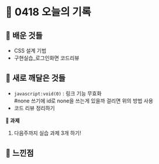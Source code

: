 # 🧸 0418 오늘의 기록
## 💙 배운 것들
* CSS 설계 기법
* 구현실습_로그인화면 코드리뷰

## 💚 새로 깨달은 것들
* `javascript:void(0)` : 링크 기능 무효화   
#none 쓰기에 id로 none을 쓰는게 있을까 걸리면 위의 방법 사용
* 코드 리뷰 정리하기

**📍 과제**
1. 다음주까지 실습 과제 3개 하기!

## 💜 느낀점
